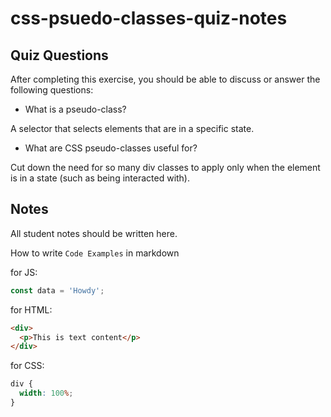 # css-psuedo-classes-quiz-notes

## Quiz Questions

After completing this exercise, you should be able to discuss or answer the following questions:

- What is a pseudo-class?

A selector that selects elements that are in a specific state.

- What are CSS pseudo-classes useful for?

Cut down the need for so many div classes to apply only when the element is in a state (such as being interacted with).

## Notes

All student notes should be written here.

How to write `Code Examples` in markdown

for JS:

```javascript
const data = 'Howdy';
```

for HTML:

```html
<div>
  <p>This is text content</p>
</div>
```

for CSS:

```css
div {
  width: 100%;
}
```
